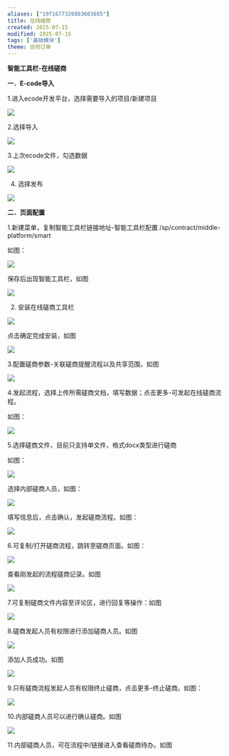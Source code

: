 ```yaml
---
aliases: ["1971677326803603685"]
title: 在线磋商
created: 2025-07-15
modified: 2025-07-15
tags: ['基础模块']
theme: 合同订单
---
```


**智能工具栏-在线磋商**

**一．**E-code**导入**

1.进入ecode开发平台，选择需要导入的项目/新建项目

![](https://myhelpdoc.oss-cn-heyuan.aliyuncs.com/mdimages/82c2e98262e21aa470ff92538f5728b5.jpg)

2.选择导入

![](https://myhelpdoc.oss-cn-heyuan.aliyuncs.com/mdimages/d2e848682c64b259a69ff8a961051caa.jpg)

3.上次ecode文件，勾选数据

![](https://myhelpdoc.oss-cn-heyuan.aliyuncs.com/mdimages/6f3c00ea44ff140a4e003ad9cb54f587.jpg)

4. 选择发布

![](https://myhelpdoc.oss-cn-heyuan.aliyuncs.com/mdimages/0054879dade5c217e1516ebdc2e7716e.jpg)

**二．页面配置**

1.新建菜单，复制智能工具栏链接地址-智能工具栏配置 /sp/contract/middle-platform/smart

如图：

![](https://myhelpdoc.oss-cn-heyuan.aliyuncs.com/mdimages/367bf62895dc0b8f8f44047e49218e44.jpg)

保存后出现智能工具栏，如图

![](https://myhelpdoc.oss-cn-heyuan.aliyuncs.com/mdimages/9b03800a9a17bd7d7a307c6603006ffe.jpg)

2. 安装在线磋商工具栏

![](https://myhelpdoc.oss-cn-heyuan.aliyuncs.com/mdimages/a348ccc24bcf174325afb9118a65bdd8.jpg)

点击确定完成安装，如图

![](https://myhelpdoc.oss-cn-heyuan.aliyuncs.com/mdimages/51ceb9d4c98015397ed53fc098a17e6f.jpg)

3.配置磋商参数-关联磋商提醒流程以及共享范围，如图

![](https://myhelpdoc.oss-cn-heyuan.aliyuncs.com/mdimages/eccafc11fa06a3ad4cd9db71c4e0b85d.jpg)

4.发起流程，选择上传所需磋商文档，填写数据；点击更多-可发起在线磋商流程。

如图：

![](https://myhelpdoc.oss-cn-heyuan.aliyuncs.com/mdimages/e956858b1c384caba5cfae7a39bd1c13.jpg)

5.选择磋商文件，目前只支持单文件，格式docx类型进行磋商

如图：

![](https://myhelpdoc.oss-cn-heyuan.aliyuncs.com/mdimages/a9b7bca853f85c491c8871824c2e180a.jpg)

选择内部磋商人员，如图：

![](https://myhelpdoc.oss-cn-heyuan.aliyuncs.com/mdimages/6703bdda19cd4ebc978941a117247249.jpg)

填写信息后，点击确认，发起磋商流程。如图：

![](https://myhelpdoc.oss-cn-heyuan.aliyuncs.com/mdimages/d0e60df9b8754e4ea15475ef34cfd2e1.jpg)

6.可复制/打开磋商流程，跳转至磋商页面。如图：

![](https://myhelpdoc.oss-cn-heyuan.aliyuncs.com/mdimages/c9a02950008a1007aa65cd4d7e9056be.jpg)

查看刚发起的流程磋商记录。如图

![](https://myhelpdoc.oss-cn-heyuan.aliyuncs.com/mdimages/dbe33049363c293642d9510d6a9b9c8f.jpg)

7.可复制磋商文件内容至评论区，进行回复等操作：如图

![](https://myhelpdoc.oss-cn-heyuan.aliyuncs.com/mdimages/ff39635e04e5b30ff6b9d5573e515f2e.jpg)

8.磋商发起人员有权限进行添加磋商人员。如图

![](https://myhelpdoc.oss-cn-heyuan.aliyuncs.com/mdimages/637c3f0fc1d5db8ca001b46250ab6a2c.jpg)

添加人员成功。如图

![](https://myhelpdoc.oss-cn-heyuan.aliyuncs.com/mdimages/e54d617a7d8ec47b8e225582eb55de15.jpg)

9.只有磋商流程发起人员有权限终止磋商，点击更多-终止磋商。如图：

![](https://myhelpdoc.oss-cn-heyuan.aliyuncs.com/mdimages/80900edbea60c26454eb800470400693.jpg)

10.内部磋商人员可以进行确认磋商。如图

![](https://myhelpdoc.oss-cn-heyuan.aliyuncs.com/mdimages/a98a9e22c724dba351b6eda2d910d397.jpg)

11.内部磋商人员，可在流程中/链接进入查看磋商待办。如图

